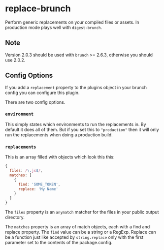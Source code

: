 # replace-brunch

Perform generic replacements on your compiled files or assets. In production mode plays well with `digest-brunch`.

## Note

Version 2.0.3 should be used with `brunch` >= 2.6.3, otherwise you should use 2.0.2.

## Config Options

If you add a `replacement` property to the plugins object in your brunch config you can configure this plugin.

There are two config options.

### `environment`

This simply states which environments to run the replacements in. By default it does all of them. But if you set this to `"production"` then it will only run the replacements when doing a production build.

### `replacements`

This is an array filled with objects which look this this:

```js
{
  files: /\.js$/,
  matches: [
    {
      find: 'SOME_TOKEN',
      replace: 'My Name'
    }
  ]
}
```

The `files` property is an `anymatch` matcher for the files in your public output directory.

The `matches` property is an array of match objects, each with a find and replace property. The `find` value can be a string or a RegExp. Replace can be a function just like accepted by `string.replace` only with the first parameter set to the contents of the package.config.
